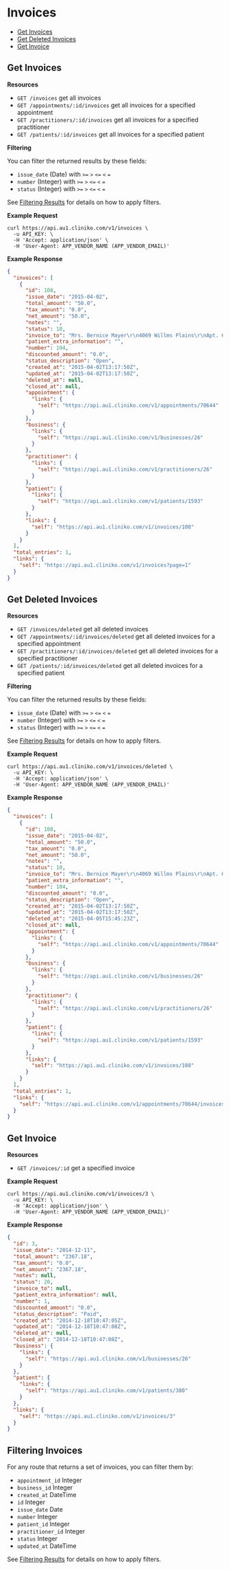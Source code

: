 Invoices
============
* [Get Invoices](#get-invoices "This will return all invoices.")
* [Get Deleted Invoices](#get-deleted-invoices "This will return all deleted invoices.")
* [Get Invoice](#get-invoice "This will return a specified invoice.")

Get Invoices
----------------

**Resources**
* ```GET /invoices``` get all invoices
* ```GET /appointments/:id/invoices``` get all invoices for a specified appointment
* ```GET /practitioners/:id/invoices``` get all invoices for a specified practitioner
* ```GET /patients/:id/invoices``` get all invoices for a specified patient

**Filtering**

You can filter the returned results by these fields:
* ```issue_date``` (Date) with ```>=``` ```>``` ```<=``` ```<``` ```=```
* ```number``` (Integer) with ```>=``` ```>``` ```<=``` ```<``` ```=```
* ```status``` (Integer) with ```>=``` ```>``` ```<=``` ```<``` ```=```

See [Filtering Results](https://github.com/redguava/cliniko-api#filtering-results) for details on how to apply filters.


**Example Request**
```shell
curl https://api.au1.cliniko.com/v1/invoices \
  -u API_KEY: \
  -H 'Accept: application/json' \
  -H 'User-Agent: APP_VENDOR_NAME (APP_VENDOR_EMAIL)'
```

**Example Response**
```json
{
  "invoices": [
    {
      "id": 108,
      "issue_date": "2015-04-02",
      "total_amount": "50.0",
      "tax_amount": "0.0",
      "net_amount": "50.0",
      "notes": "",
      "status": 10,
      "invoice_to": "Mrs. Bernice Mayer\r\n4069 Willms Plains\r\nApt. 604\r\nStiedemannhaven  KY  51148-8134\r\nBosnia and Herzegovina",
      "patient_extra_information": "",
      "number": 104,
      "discounted_amount": "0.0",
      "status_description": "Open",
      "created_at": "2015-04-02T13:17:50Z",
      "updated_at": "2015-04-02T13:17:50Z",
      "deleted_at": null,
      "closed_at": null,
      "appointment": {
        "links": {
          "self": "https://api.au1.cliniko.com/v1/appointments/70644"
        }
      },
      "business": {
        "links": {
          "self": "https://api.au1.cliniko.com/v1/businesses/26"
        }
      },
      "practitioner": {
        "links": {
          "self": "https://api.au1.cliniko.com/v1/practitioners/26"
        }
      },
      "patient": {
        "links": {
          "self": "https://api.au1.cliniko.com/v1/patients/1593"
        }
      },
      "links": {
        "self": "https://api.au1.cliniko.com/v1/invoices/108"
      }
    }
  ],
  "total_entries": 1,
  "links": {
    "self": "https://api.au1.cliniko.com/v1/invoices?page=1"
  }
}
```

Get Deleted Invoices
----------------

**Resources**
* ```GET /invoices/deleted``` get all deleted invoices
* ```GET /appointments/:id/invoices/deleted``` get all deleted invoices for a specified appointment
* ```GET /practitioners/:id/invoices/deleted``` get all deleted invoices for a specified practitioner
* ```GET /patients/:id/invoices/deleted``` get all deleted invoices for a specified patient

**Filtering**

You can filter the returned results by these fields:
* ```issue_date``` (Date) with ```>=``` ```>``` ```<=``` ```<``` ```=```
* ```number``` (Integer) with ```>=``` ```>``` ```<=``` ```<``` ```=```
* ```status``` (Integer) with ```>=``` ```>``` ```<=``` ```<``` ```=```

See [Filtering Results](https://github.com/redguava/cliniko-api#filtering-results) for details on how to apply filters.

**Example Request**
```shell
curl https://api.au1.cliniko.com/v1/invoices/deleted \
  -u API_KEY: \
  -H 'Accept: application/json' \
  -H 'User-Agent: APP_VENDOR_NAME (APP_VENDOR_EMAIL)'
```

**Example Response**
```json
{
  "invoices": [
    {
      "id": 108,
      "issue_date": "2015-04-02",
      "total_amount": "50.0",
      "tax_amount": "0.0",
      "net_amount": "50.0",
      "notes": "",
      "status": 10,
      "invoice_to": "Mrs. Bernice Mayer\r\n4069 Willms Plains\r\nApt. 604\r\nStiedemannhaven  KY  51148-8134\r\nBosnia and Herzegovina",
      "patient_extra_information": "",
      "number": 104,
      "discounted_amount": "0.0",
      "status_description": "Open",
      "created_at": "2015-04-02T13:17:50Z",
      "updated_at": "2015-04-02T13:17:50Z",
      "deleted_at": "2015-04-05T15:45:23Z",
      "closed_at": null,
      "appointment": {
        "links": {
          "self": "https://api.au1.cliniko.com/v1/appointments/70644"
        }
      },
      "business": {
        "links": {
          "self": "https://api.au1.cliniko.com/v1/businesses/26"
        }
      },
      "practitioner": {
        "links": {
          "self": "https://api.au1.cliniko.com/v1/practitioners/26"
        }
      },
      "patient": {
        "links": {
          "self": "https://api.au1.cliniko.com/v1/patients/1593"
        }
      },
      "links": {
        "self": "https://api.au1.cliniko.com/v1/invoices/108"
      }
    }
  ],
  "total_entries": 1,
  "links": {
    "self": "https://api.au1.cliniko.com/v1/appointments/70644/invoices/deleted?page=1"
  }
}
```


Get Invoice
------------

**Resources**
* ```GET /invoices/:id``` get a specified invoice

**Example Request**
```shell
curl https://api.au1.cliniko.com/v1/invoices/3 \
  -u API_KEY: \
  -H 'Accept: application/json' \
  -H 'User-Agent: APP_VENDOR_NAME (APP_VENDOR_EMAIL)'
```

**Example Response**
```json
{
  "id": 3,
  "issue_date": "2014-12-11",
  "total_amount": "2367.18",
  "tax_amount": "0.0",
  "net_amount": "2367.18",
  "notes": null,
  "status": 20,
  "invoice_to": null,
  "patient_extra_information": null,
  "number": 1,
  "discounted_amount": "0.0",
  "status_description": "Paid",
  "created_at": "2014-12-18T10:47:05Z",
  "updated_at": "2014-12-18T10:47:08Z",
  "deleted_at": null,
  "closed_at": "2014-12-18T10:47:08Z",
  "business": {
    "links": {
      "self": "https://api.au1.cliniko.com/v1/businesses/26"
    }
  },
  "patient": {
    "links": {
      "self": "https://api.au1.cliniko.com/v1/patients/380"
    }
  },
  "links": {
    "self": "https://api.au1.cliniko.com/v1/invoices/3"
  }
}
```

Filtering Invoices
----------------

For any route that returns a set of invoices, you can filter them by:
* ```appointment_id``` Integer
* ```business_id``` Integer
* ```created_at``` DateTime
* ```id``` Integer
* ```issue_date``` Date
* ```number``` Integer
* ```patient_id``` Integer
* ```practitioner_id``` Integer
* ```status``` Integer
* ```updated_at``` DateTime

See [Filtering Results](https://github.com/redguava/cliniko-api#filtering-results) for details on how to apply filters.
